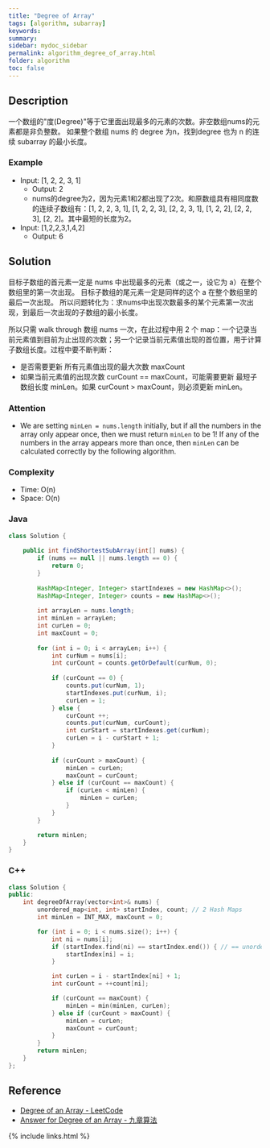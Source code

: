 ```yaml
---
title: "Degree of Array"
tags: [algorithm, subarray]
keywords:
summary:
sidebar: mydoc_sidebar
permalink: algorithm_degree_of_array.html
folder: algorithm
toc: false
---
```


## Description
一个数组的"度(Degree)"等于它里面出现最多的元素的次数。非空数组nums的元素都是非负整数。
如果整个数组 nums 的 degree 为n，找到degree 也为 n 的连续 subarray 的最小长度。

### Example
* Input: [1, 2, 2, 3, 1]
  * Output: 2
  * nums的degree为2，因为元素1和2都出现了2次。和原数组具有相同度数的连续子数组有：[1, 2, 2, 3, 1], [1, 2, 2, 3], [2, 2, 3, 1], [1, 2, 2], [2, 2, 3], [2, 2]。其中最短的长度为2。
* Input: [1,2,2,3,1,4,2]
  * Output: 6

## Solution
目标子数组的首元素一定是 nums 中出现最多的元素（或之一，设它为 a）在整个数组里的第一次出现。
目标子数组的尾元素一定是同样的这个 a 在整个数组里的最后一次出现。
所以问题转化为：求nums中出现次数最多的某个元素第一次出现，到最后一次出现的子数组的最小长度。

所以只需 walk through 数组 nums 一次，在此过程中用 2 个 map：一个记录当前元素值到目前为止出现的次数；另一个记录当前元素值出现的首位置，用于计算子数组长度。过程中要不断判断：
* 是否需要更新 所有元素值出现的最大次数 maxCount
* 如果当前元素值的出现次数 curCount == maxCount，可能需要更新 最短子数组长度 minLen。如果 curCount > maxCount，则必须更新 minLen。

### Attention
* We are setting `minLen = nums.length` initially, but if all the numbers in the array only appear once, then we must return `minLen` to be 1! If any of the numbers in the array appears more than once, then `minLen` can be calculated correctly by the following algorithm.

### Complexity
* Time: O(n)
* Space: O(n)

### Java

```java
class Solution {
    
    public int findShortestSubArray(int[] nums) {
        if (nums == null || nums.length == 0) {
            return 0;
        }
        
        HashMap<Integer, Integer> startIndexes = new HashMap<>();
        HashMap<Integer, Integer> counts = new HashMap<>();
        
        int arrayLen = nums.length;
        int minLen = arrayLen;
        int curLen = 0;
        int maxCount = 0;
        
        for (int i = 0; i < arrayLen; i++) {
            int curNum = nums[i];
            int curCount = counts.getOrDefault(curNum, 0);
            
            if (curCount == 0) {
                counts.put(curNum, 1);
                startIndexes.put(curNum, i);
                curLen = 1;
            } else {
                curCount ++;
                counts.put(curNum, curCount);
                int curStart = startIndexes.get(curNum);
                curLen = i - curStart + 1;
            }
            
            if (curCount > maxCount) {
                minLen = curLen;
                maxCount = curCount;
            } else if (curCount == maxCount) {
                if (curLen < minLen) {
                    minLen = curLen;
                }
            }
        }

        return minLen;
    }
}
```

### C++

```c++
class Solution {
public:
    int degreeOfArray(vector<int>& nums) {
        unordered_map<int, int> startIndex, count; // 2 Hash Maps
        int minLen = INT_MAX, maxCount = 0;

        for (int i = 0; i < nums.size(); i++) {
            int ni = nums[i];
            if (startIndex.find(ni) == startIndex.end()) { // == unordered_map.end() 表示不存在，即iterate到尾部还是没能找到
                startIndex[ni] = i;
            }

            int curLen = i - startIndex[ni] + 1;
            int curCount = ++count[ni];

            if (curCount == maxCount) {
                minLen = min(minLen, curLen);
            } else if (curCount > maxCount) {
                minLen = curLen;
                maxCount = curCount;
            }
        }
        return minLen;
    }
};
```


## Reference
* [Degree of an Array - LeetCode](https://leetcode.com/problems/degree-of-an-array/description/)
* [Answer for Degree of an Array - 九章算法](https://www.jiuzhang.com/solution/shu-zu-de-du-shu/)

{% include links.html %}
